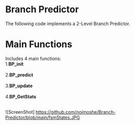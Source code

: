 # Branch Predictor
The following code implements a 2-Level Branch Predictor. <br /> 

# Main Functions
Includes 4 main functions:<br />
1.**BP_init** <br /><br />
2.**BP_predict** <br /><br />
3.**BP_update**<br /><br />
4.**BP_GetStats**<br /><br />

![ScreenShot] https://github.com/noimoshe/Branch-Predictor/blob/main/fsmStates.JPG
